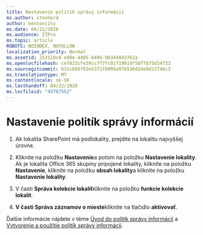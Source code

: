 ```yaml
---
title: Nastavenie politík správy informácií
ms.author: stevhord
author: bentoncity
ms.date: 04/21/2020
ms.audience: ITPro
ms.topic: article
ROBOTS: NOINDEX, NOFOLLOW
localization_priority: Normal
ms.assetid: 253110c8-ed8e-4485-b40b-0b344843762a
ms.openlocfilehash: cef833cfe39cc7f7fc01f19019f56f7675d24733
ms.sourcegitcommit: 631cbb5f03e5371f0995e976536d24e9d13746c3
ms.translationtype: MT
ms.contentlocale: sk-SK
ms.lasthandoff: 04/22/2020
ms.locfileid: "43767552"
---
```

# <a name="set-up-information-management-policies"></a>Nastavenie politík správy informácií

1. Ak lokalita SharePoint má podlokality, prejdite na lokalitu najvyššej úrovne.
    
2. Kliknite na položku **Nastavenie**a potom na položku **Nastavenie lokality**. Ak je lokalita Office 365 skupiny pripojené lokality, kliknite na položku **Nastavenie**, kliknite na položku **obsah lokality**a kliknite na položku **Nastavenie lokality**.
    
3. V časti **Správa kolekcie lokalít**kliknite na položku **funkcie kolekcie lokalít**.
    
4. **V časti Správa záznamov o mieste**kliknite na tlačidlo **aktivovať**.
    
Ďalšie informácie nájdete v téme [Úvod do politík správy informácií](https://go.microsoft.com/fwlink/?linkid=404239) a [Vytvorenie a použitie politík správy informácií](https://go.microsoft.com/fwlink/?linkid=2003916).
  

